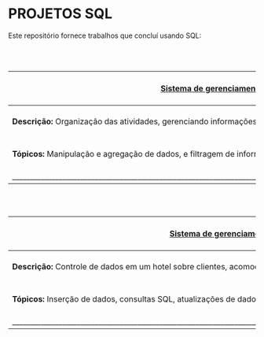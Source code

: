 # PROJETOS SQL

Este repositório fornece trabalhos que concluí usando SQL:

<br> <br> 


| <br> [Sistema de gerenciamento de Biblioteca](https://github.com/Thyzxt/portfolio_sql/blob/main/biblioteca.sql) <br> <br> | 
| ------------ | 
| <br> **Descrição:** Organização das atividades, gerenciando informações sobre autores, empréstimos, membros e livros. <br> <br> |
| <br> **Tópicos:** Manipulação e agregação de dados, e filtragem de informações. <br> <br> |
| ______________________________________________________________________________________________________________________________ |

<br> <br>

| <br> [Sistema de gerenciamento de Hotel](https://github.com/Thyzxt/portfolio_sql/blob/main/hotel.sql) <br> <br> | 
| ------------ | 
| <br> **Descrição:** Controle de dados em um hotel sobre clientes, acomodações, reservas, serviços e formas de pagamento. <br> <br> |
| <br> **Tópicos:** Inserção de dados, consultas SQL, atualizações de dados, e filtragem e ordenação de informações. <br> <br> |
| ______________________________________________________________________________________________________________________________ |

